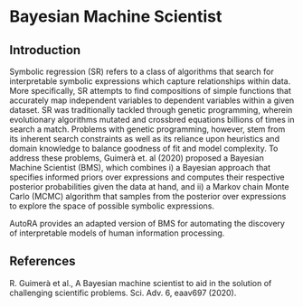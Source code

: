 # Bayesian Machine Scientist

## Introduction

Symbolic regression (SR) refers to a class of algorithms that search for interpretable symbolic expressions which
capture relationships within data. More specifically, SR attempts to find compositions of simple functions
that accurately map independent variables to dependent variables within a given dataset. SR was traditionally tackled
through genetic programming, wherein evolutionary algorithms mutated and crossbred equations billions of 
times in search a match. Problems with genetic programming, however, stem from its inherent search constraints as well
as its reliance upon heuristics and domain knowledge to balance goodness of fit and model complexity. To address these
problems, Guimerà et. al (2020) proposed a Bayesian Machine Scientist (BMS), which combines i) a Bayesian approach that
specifies informed priors over expressions and computes their respective posterior probabilities given the data at hand,
and ii) a Markov chain Monte Carlo (MCMC) algorithm that samples from the posterior over expressions to explore the 
space of possible symbolic expressions.

AutoRA provides an adapted version of BMS for automating the discovery of interpretable models of human information 
processing.

## References

R. Guimerà et al., A Bayesian machine scientist to aid in the solution of challenging scientific problems. Sci. Adv.
6, eaav697 (2020).

